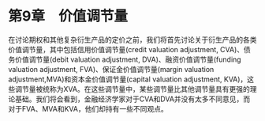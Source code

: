 # 第9章　价值调节量

在讨论期权和其他复杂衍生产品的定价之前，我们将首先讨论关于衍生产品的各类价值调节量，其中包括信用价值调节量(credit valuation adjustment, CVA)、债务价值调节量(debit valuation adjustment, DVA)、融资价值调节量(funding valuation adjustment, FVA)、保证金价值调节量(margin valuation adjustment,MVA)和资本金价值调节量(capital valuation adjustment, KVA)，这些调节量被统称为XVA。在这些调节量中，某些调节量比其他调节量具有更强的理论基础。我们将会看到，金融经济学家对于CVA和DVA并没有太多不同意见，而对于FVA、MVA和KVA，他们却持有一些不同观点。